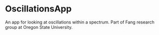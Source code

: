 # OscillationsApp

An app for looking at oscillations within a spectrum. Part of Fang research group at Oregon State University.
